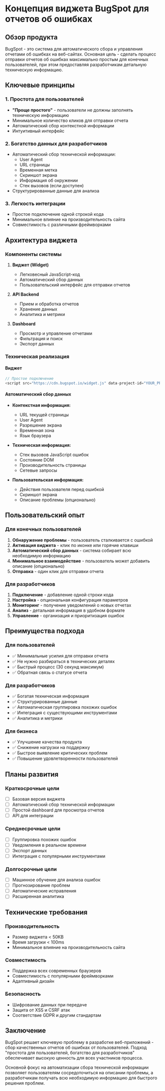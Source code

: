 # Концепция виджета BugSpot для отчетов об ошибках

## Обзор продукта

BugSpot - это система для автоматического сбора и управления отчетами об ошибках на веб-сайтах. Основная цель - сделать процесс отправки отчетов об ошибках максимально простым для конечных пользователей, при этом предоставляя разработчикам детальную техническую информацию.

## Ключевые принципы

### 1. Простота для пользователей
- **"Проще простого"** - пользователи не должны заполнять техническую информацию
- Минимальное количество кликов для отправки отчета
- Автоматический сбор контекстной информации
- Интуитивный интерфейс

### 2. Богатство данных для разработчиков
- Автоматический сбор технической информации:
  - User Agent
  - URL страницы
  - Временная метка
  - Скриншот экрана
  - Информация об окружении
  - Стек вызовов (если доступен)
- Структурированные данные для анализа

### 3. Легкость интеграции
- Простое подключение одной строкой кода
- Минимальное влияние на производительность сайта
- Совместимость с различными фреймворками

## Архитектура виджета

### Компоненты системы

1. **Виджет (Widget)**
   - Легковесный JavaScript-код
   - Автоматический сбор данных
   - Пользовательский интерфейс для отправки отчетов

2. **API Backend**
   - Прием и обработка отчетов
   - Хранение данных
   - Аналитика и метрики

3. **Dashboard**
   - Просмотр и управление отчетами
   - Фильтрация и поиск
   - Экспорт данных

### Техническая реализация

#### Виджет
```javascript
// Простое подключение
<script src="https://cdn.bugspot.io/widget.js" data-project-id="YOUR_PROJECT_ID"></script>
```

#### Автоматический сбор данных
- **Контекстная информация:**
  - URL текущей страницы
  - User Agent
  - Разрешение экрана
  - Временная зона
  - Язык браузера

- **Техническая информация:**
  - Стек вызовов JavaScript ошибок
  - Состояние DOM
  - Производительность страницы
  - Сетевые запросы

- **Пользовательская информация:**
  - Действия пользователя перед ошибкой
  - Скриншот экрана
  - Описание проблемы (опционально)

## Пользовательский опыт

### Для конечных пользователей
1. **Обнаружение проблемы** - пользователь сталкивается с ошибкой
2. **Активация виджета** - клик по иконке или горячие клавиши
3. **Автоматический сбор данных** - система собирает всю необходимую информацию
4. **Минимальное взаимодействие** - пользователь может добавить описание (опционально)
5. **Отправка** - один клик для отправки отчета

### Для разработчиков
1. **Подключение** - добавление одной строки кода
2. **Настройка** - опциональная конфигурация параметров
3. **Мониторинг** - получение уведомлений о новых отчетах
4. **Анализ** - детальная информация в удобном формате
5. **Управление** - организация и приоритизация ошибок

## Преимущества подхода

### Для пользователей
- ✅ Минимальные усилия для отправки отчета
- ✅ Не нужно разбираться в технических деталях
- ✅ Быстрый процесс (30 секунд максимум)
- ✅ Обратная связь о статусе отчета

### Для разработчиков
- ✅ Богатая техническая информация
- ✅ Структурированные данные
- ✅ Автоматическая группировка похожих ошибок
- ✅ Интеграция с существующими инструментами
- ✅ Аналитика и метрики

### Для бизнеса
- ✅ Улучшение качества продукта
- ✅ Снижение нагрузки на поддержку
- ✅ Быстрое выявление критических проблем
- ✅ Повышение удовлетворенности пользователей

## Планы развития

### Краткосрочные цели
- [ ] Базовая версия виджета
- [ ] Автоматический сбор технической информации
- [ ] Простой dashboard для просмотра отчетов
- [ ] API для интеграции

### Среднесрочные цели
- [ ] Группировка похожих ошибок
- [ ] Уведомления в реальном времени
- [ ] Экспорт данных
- [ ] Интеграция с популярными инструментами

### Долгосрочные цели
- [ ] Машинное обучение для анализа ошибок
- [ ] Прогнозирование проблем
- [ ] Автоматические исправления
- [ ] Расширенная аналитика

## Технические требования

### Производительность
- Размер виджета < 50KB
- Время загрузки < 100ms
- Минимальное влияние на производительность сайта

### Совместимость
- Поддержка всех современных браузеров
- Совместимость с популярными фреймворками
- Адаптивный дизайн

### Безопасность
- Шифрование данных при передаче
- Защита от XSS и CSRF атак
- Соответствие GDPR и другим стандартам

## Заключение

BugSpot решает ключевую проблему в разработке веб-приложений - сбор качественных отчетов об ошибках от пользователей. Подход "простота для пользователей, богатство для разработчиков" обеспечивает высокую ценность для всех участников процесса.

Основной фокус на автоматизации сбора технической информации позволяет пользователям сосредоточиться на описании проблемы, а разработчикам получать всю необходимую информацию для быстрого решения проблем.

